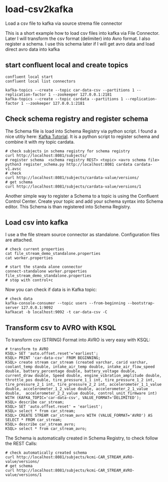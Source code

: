 # load-csv2kafka
Load a csv file to kafka via source strema file connector

This is a short example how to load csv files into kafka via File Connector. Later I will transform the csv format (delimiter) into Avro format.
I also register a schema. I use this schema later if I will get avro data and load direct avro data into kafka

## start confluent local and create topics

```
confluent local start
confluent local list connectors

kafka-topics --create --topic car-data-csv --partitions 1 --replication-factor 1 --zookeeper 127.0.0.1:2181
kafka-topics --create --topic cardata --partitions 1 --replication-factor 1 --zookeeper 127.0.0.1:2181
```
## Check schema registry and register schema
The Schema file is load into Schema Registry via python script. I found a nice utitiy here: [Kafka Tutorial](https://aseigneurin.github.io/2018/08/02/kafka-tutorial-4-avro-and-schema-registry.html). It is a python script to register schema and combine it with my topic cardata.
```
# check subjects in schema registry for schema registry
curl http://localhost:8081/subjects/
# register schema  <schema registry REST> <topic> <avro schema file>
python3 register_schema.py http://localhost:8081 cardata cardata-v1.avsc
# check
curl http://localhost:8081/subjects/cardata-value/versions/
# get schema
curl http://localhost:8081/subjects/cardata-value/versions/1
```

Another simple way to register a Schema to a topic is using the Confluent Control Center. Create your topic and add your schema syntax into Schema editor. This Schema is than registered into Schema Registry.

## Load csv into kafka
I use a the file stream source connector as standalone. Configuration files are attached.
```
# check current properties
cat file_stream_demo_standalone.properties
cat worker.properties

# start the standa alone connector
connect-standalone worker.properties file_stream_demo_standalone.properties
# stop with control+c
```

Now you can check if data is in Kafka topic:
```
# check data
kafka-console-consumer --topic users --from-beginning --bootstrap-server 127.0.0.1:9092
kafkacat -b localhost:9092 -t car-data-csv -C
```
## Transform csv to AVRO with KSQL
To transform csv (STRING) Format into AVRO is very easy with KSQL:
```
# transform to AVRO
KSQL> SET 'auto.offset.reset'='earliest';
KSQL> PRINT 'car-data-csv' FROM BEGINNING;
KSQL> create stream car_stream (created varchar, carid varchar, coolant_temp double, intake_air_temp double, intake_air_flow_speed double, battery_percentage double, battery_voltage double, current_draw double, Speed double, engine_vibration_amplitude double, throttle_pos double, tire_pressure_1_1 int, tire_pressure_1_2 int, tire_pressure_2_1 int, tire_pressure_2_2 int, accelerometer_1_1_value double, accelerometer_1_2_value double, accelerometer_2_1_value double,  accelerometer_2_2_value double, control_unit_firmware int) WITH (KAFKA_TOPIC='car-data-csv', VALUE_FORMAT='DELIMITED'); 
KSQL> describe car_stream;
KSQL> SET 'auto.offset.reset' = 'earliest';
KSQL> select * from car_stream;
KSQL> CREATE STREAM car_stream_avro WITH (VALUE_FORMAT='AVRO') AS SELECT * FROM car_stream;
KSQL> describe car_stream_avro;
KSQL> select * from car_stream_avro;
```
The Schema is automatically created in Schema Registry, to check follow the REST Calls:
```
# check automatically created schema
curl http://localhost:8081/subjects/kcmi-CAR_STREAM_AVRO-value/versions/
# get schema
curl http://localhost:8081/subjects/kcmi-CAR_STREAM_AVRO-value/versions/1
```
